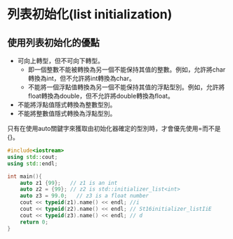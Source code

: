 # 列表初始化\(list initialization\)

## 使用列表初始化的優點

* 可向上轉型，但不可向下轉型。
  * 即一個整數不能被轉換為另一個不能保持其值的整數。例如，允許將char轉換為int，但不允許將int轉換為char。 
  * 不能將一個浮點值轉換為另一個不能保持其值的浮點型別。例如，允許將float轉換為double，但不允許將double轉換為float。
*  不能將浮點值隱式轉換為整數型別。 
*  不能將整數值隱式轉換為浮點型別。

只有在使用auto關鍵字來獲取由初始化器確定的型別時，才會優先使用=而不是{}。

```cpp
#include<iostream>
using std::cout;
using std::endl;

int main(){
    auto z1 {99};   // z1 is an int
    auto z2 = {99}; // z2 is std::initializer_list<int>
    auto z3 = 99.0;   // z3 is a float number
    cout << typeid(z1).name() << endl; //i
    cout << typeid(z2).name() << endl; // St16initializer_listIiE
    cout << typeid(z3).name() << endl; // d
    return 0;
}
```



